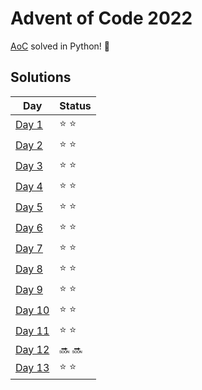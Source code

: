 # Advent of Code 2022

[AoC](https://adventofcode.com/2022) solved in Python! :snake:

## Solutions
| Day | Status |
| --- | ------ |
| [Day 1](https://github.com/Accieo/aoc-2022/blob/master/main/day01.py) | :star: :star: |
| [Day 2](https://github.com/Accieo/aoc-2022/blob/master/main/day02.py) | :star: :star: |
| [Day 3](https://github.com/Accieo/aoc-2022/blob/master/main/day03.py) | :star: :star: |
| [Day 4](https://github.com/Accieo/aoc-2022/blob/master/main/day04.py) | :star: :star: |
| [Day 5](https://github.com/Accieo/aoc-2022/blob/master/main/day05.py) | :star: :star: |
| [Day 6](https://github.com/Accieo/aoc-2022/blob/master/main/day06.py) | :star: :star: |
| [Day 7](https://github.com/Accieo/aoc-2022/blob/master/main/day07.py) | :star: :star: |
| [Day 8](https://github.com/Accieo/aoc-2022/blob/master/main/day08.py) | :star: :star: |
| [Day 9](https://github.com/Accieo/aoc-2022/blob/master/main/day09.py) | :star: :star: |
| [Day 10](https://github.com/Accieo/aoc-2022/blob/master/main/day10.py) | :star: :star: |
| [Day 11](https://github.com/Accieo/aoc-2022/blob/master/main/day11.py) | :star: :star: |
| [Day 12](https://github.com/Accieo/aoc-2022/blob/master/main/day12.py) | :soon: :soon: |
| [Day 13](https://github.com/Accieo/aoc-2022/blob/master/main/day13.py) | :star: :star: |
